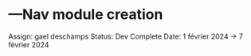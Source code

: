 # —Nav module creation

Assign: gael deschamps
Status: Dev Complete
Date: 1 février 2024 → 7 février 2024